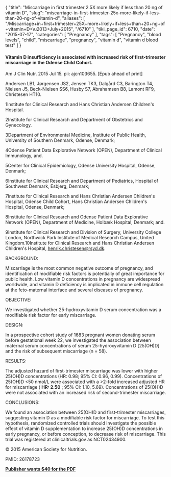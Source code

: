 {
    "title": "Miscarriage in first trimester 2.5X more likely if less than 20 ng of vitamin D",
    "slug": "miscarriage-in-first-trimester-25x-more-likely-if-less-than-20-ng-of-vitamin-d",
    "aliases": [
        "/Miscarriage+in+first+trimester+25X+more+likely+if+less+than+20+ng+of+vitamin+D+\u2013+July+2015",
        "/6710"
    ],
    "tiki_page_id": 6710,
    "date": "2015-07-17",
    "categories": [
        "Pregnancy"
    ],
    "tags": [
        "Pregnancy",
        "blood levels",
        "child",
        "miscarriage",
        "pregnancy",
        "vitamin d",
        "vitamin d blood test"
    ]
}


#### Vitamin D insufficiency is associated with increased risk of first-trimester miscarriage in the Odense Child Cohort.

Am J Clin Nutr. 2015 Jul 15. pii: ajcn103655. <span>[Epub ahead of print]</span>

Andersen LB1, Jørgensen JS2, Jensen TK3, Dalgård C3, Barington T4, Nielsen J5, Beck-Nielsen SS6, Husby S7, Abrahamsen B8, Lamont RF9, Christesen HT10.

1Institute for Clinical Research and Hans Christian Andersen Children's Hospital.

2Institute for Clinical Research and Department of Obstetrics and Gynecology.

3Department of Environmental Medicine, Institute of Public Health, University of Southern Denmark, Odense, Denmark;

4Odense Patient Data Explorative Network (OPEN), Department of Clinical Immunology, and.

5Center for Clinical Epidemiology, Odense University Hospital, Odense, Denmark;

6Institute for Clinical Research and Department of Pediatrics, Hospital of Southwest Denmark, Esbjerg, Denmark;

7Institute for Clinical Research and Hans Christian Andersen Children's Hospital, Odense Child Cohort, Hans Christian Andersen Children's Hospital, Odense, Denmark;

8Institute for Clinical Research and Odense Patient Data Explorative Network (OPEN), Department of Medicine, Holbæk Hospital, Denmark; and.

9Institute for Clinical Research and Division of Surgery, University College London, Northwick Park Institute of Medical Research Campus, United Kingdom.10Institute for Clinical Research and Hans Christian Andersen Children's Hospital, henrik.christesen@rsyd.dk.

BACKGROUND:

Miscarriage is the most common negative outcome of pregnancy, and identification of modifiable risk factors is potentially of great importance for public health. Low vitamin D concentrations in pregnancy are widespread worldwide, and vitamin D deficiency is implicated in immune cell regulation at the feto-maternal interface and several diseases of pregnancy.

OBJECTIVE:

We investigated whether 25-hydroxyvitamin D serum concentration was a modifiable risk factor for early miscarriage.

DESIGN:

In a prospective cohort study of 1683 pregnant women donating serum before gestational week 22, we investigated the association between maternal serum concentrations of serum 25-hydroxyvitamin D <span>[25(OH)D]</span> and the risk of subsequent miscarriage (n = 58).

RESULTS:

The adjusted hazard of first-trimester miscarriage was lower with higher 25(OH)D concentrations (HR: 0.98; 95% CI: 0.96, 0.99). Concentrations of 25(OH)D <50 nmol/L were associated with a >2-fold increased adjusted HR for miscarriage ( **HR: 2.50** ; 95% CI: 1.10, 5.69). Concentrations of 25(OH)D were not associated with an increased risk of second-trimester miscarriage.

CONCLUSIONS:

We found an association between 25(OH)D and first-trimester miscarriages, suggesting vitamin D as a modifiable risk factor for miscarriage. To test this hypothesis, randomized controlled trials should investigate the possible effect of vitamin D supplementation to increase 25(OH)D concentrations in early pregnancy, or before conception, to decrease risk of miscarriage. This trial was registered at clinicaltrials.gov as NCT02434900.

© 2015 American Society for Nutrition.

PMID: 26178723

 **[Publisher wants $40 for the PDF](http://ajcn.nutrition.org/content/early/2015/07/15/ajcn.114.103655.full.pdf+html)**